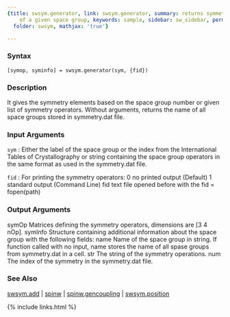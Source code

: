 ```yaml
---
{title: swsym.generator, link: swsym.generator, summary: returns symmetry operators
    of a given space group, keywords: sample, sidebar: sw_sidebar, permalink: swsym_generator,
  folder: swsym, mathjax: 'true'}

---
```


### Syntax

`[symop, syminfo] = swsym.generator(sym, {fid})`

### Description

It gives the symmetry elements based on the space group number or given
list of symmetry operators. Without arguments, returns the name of all
space groups stored in symmetry.dat file.
 

### Input Arguments

`sym`
: Either the label of the space group or the index from
  the International Tables of Crystallography or string
  containing the space group operators in the same format as
  used in the symmetry.dat file.

`fid`
: For printing the symmetry operators:
      0   no printed output (Default)
      1   standard output (Command Line)
      fid text file opened before with the fid = fopen(path)

### Output Arguments

symOp         Matrices defining the symmetry operators, dimensions are 
              [3 4 nOp].
symInfo       Structure containing additional information about the space 
              group with the following fields:
  name            Name of the space group in string. If function called
                  with no input, name stores the name of all spase groups
                  from symmetry.dat in a cell.
  str             The string of the symmetry operations.
  num             The index of the symmetry in the symmetry.dat file.

### See Also

[swsym.add](swsym_add) \| [spinw](spinw) \| [spinw.gencoupling](spinw_gencoupling) \| [swsym.position](swsym_position)

{% include links.html %}
